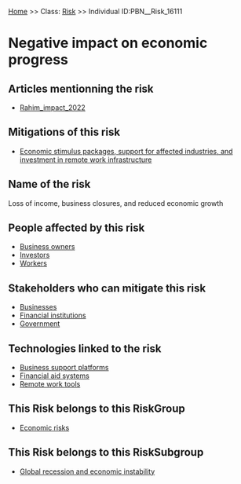 [Home](https://github.com/mm80843/T3.5/blob/pages/index.md) >> Class: [Risk](https://github.com/mm80843/T3.5/tree/pages/docs/Risk/index.md) >> Individual ID:PBN__Risk_16111 

# __Negative impact on economic progress__

## Articles mentionning the risk

* [Rahim_impact_2022](https://github.com/mm80843/T3.5/blob/pages/Article/PBN__Article_601.md)

## Mitigations of this risk

* [Economic stimulus packages, support for affected industries, and investment in remote work infrastructure](https://github.com/mm80843/T3.5/blob/pages/Mitigation/PBN__Mitigation_18053.md)

## Name of the risk

Loss of income, business closures, and reduced economic growth

## People affected by this risk

* [Business owners](https://github.com/mm80843/T3.5/blob/pages/Stakeholder/PBN__Stakeholder_128.md)
* [Investors](https://github.com/mm80843/T3.5/blob/pages/Stakeholder/PBN__Stakeholder_726.md)
* [Workers](https://github.com/mm80843/T3.5/blob/pages/Stakeholder/PBN__Stakeholder_49.md)

## Stakeholders who can mitigate this risk

* [Businesses](https://github.com/mm80843/T3.5/blob/pages/Stakeholder/PBN__Stakeholder_73.md)
* [Financial institutions](https://github.com/mm80843/T3.5/blob/pages/Stakeholder/PBN__Stakeholder_405.md)
* [Government](https://github.com/mm80843/T3.5/blob/pages/Stakeholder/PBN__Stakeholder_147.md)

## Technologies linked to the risk

* [Business support platforms](https://github.com/mm80843/T3.5/blob/pages/Technology/PBN__Technology_5060.md)
* [Financial aid systems](https://github.com/mm80843/T3.5/blob/pages/Technology/PBN__Technology_13441.md)
* [Remote work tools](https://github.com/mm80843/T3.5/blob/pages/Technology/PBN__Technology_18504.md)

## This Risk belongs to this RiskGroup

* [Economic risks](https://github.com/mm80843/T3.5/blob/pages/RiskGroup/PBN__RiskGroup_5.md)

## This Risk belongs to this RiskSubgroup

* [Global recession and economic instability](https://github.com/mm80843/T3.5/blob/pages/RiskSubgroup/PBN__RiskSubgroup_24.md)

